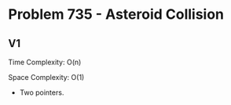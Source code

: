 # Problem 735 - Asteroid Collision

## V1

Time Complexity: O(n)

Space Complexity: O(1)

- Two pointers.

